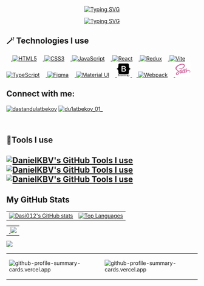 
<!-- Hi ![](https://user-images.githubusercontent.com/18350557/176309783-0785949b-9127-417c-8b55-ab5a4333674e.gif)My name is Dastan Dulatbekov
===========================================================================================================================================
 -->

 <p align="center">
<a href="https://git.io/typing-svg"><img src="https://readme-typing-svg.herokuapp.com?font=Fira+Code&weight=500&size=40&duration=1&pause=1000&center=true&repeat=false&width=510&height=60&lines=Dastan+Dulatbekov" alt="Typing SVG" /></a>
</p>
<p align="center">
<a href="https://git.io/typing-svg"><img src="https://readme-typing-svg.herokuapp.com?font=Fira+Code&weight=500&pause=100&center=true&width=510&lines=I+am+a+front-end+developer+from+Kyrgyzstan" alt="Typing SVG" /></a>
</p>

<h2>🪄 Technologies I use</h2>

<p align="left">
  <a href="https://developer.mozilla.org/en-US/docs/Glossary/HTML5" target="_blank" rel="noreferrer">  <img width="12" /> <img src="https://raw.githubusercontent.com/danielcranney/readme-generator/main/public/icons/skills/html5-colored.svg" width="36" height="36" alt="HTML5" /></a>
  <a href="https://www.w3.org/TR/CSS/#css" target="_blank" rel="noreferrer">  <img width="12" /> <img src="https://raw.githubusercontent.com/danielcranney/readme-generator/main/public/icons/skills/css3-colored.svg" width="36" height="36" alt="CSS3" /></a>
<a href="https://developer.mozilla.org/en-US/docs/Web/JavaScript" target="_blank" rel="noreferrer">  <img width="12" /> <img src="https://raw.githubusercontent.com/danielcranney/readme-generator/main/public/icons/skills/javascript-colored.svg" width="36" height="36" alt="JavaScript" /></a>
<a href="https://reactjs.org/" target="_blank" rel="noreferrer">  <img width="12" /> <img src="https://raw.githubusercontent.com/danielcranney/readme-generator/main/public/icons/skills/react-colored.svg" width="36" height="36" alt="React" /></a>
<a href="https://redux.js.org/" target="_blank" rel="noreferrer">  <img width="12" /> <img src="https://raw.githubusercontent.com/danielcranney/readme-generator/main/public/icons/skills/redux-colored.svg" width="36" height="36" alt="Redux" /></a>
<a href="https://vitejs.dev/" target="_blank" rel="noreferrer">  <img width="12" /> <img src="https://raw.githubusercontent.com/danielcranney/readme-generator/main/public/icons/skills/vite-colored.svg" width="36" height="36" alt="Vite" /></a>
<a href="https://www.typescriptlang.org/" target="_blank" rel="noreferrer">  <img width="12" /> <img src="https://raw.githubusercontent.com/danielcranney/readme-generator/main/public/icons/skills/typescript-colored.svg" width="36" height="36" alt="TypeScript" /></a>
<a href="https://www.figma.com/" target="_blank" rel="noreferrer">  <img width="12" /> <img src="https://raw.githubusercontent.com/danielcranney/readme-generator/main/public/icons/skills/figma-colored.svg" width="36" height="36" alt="Figma" /></a>
<a href="https://mui.com/" target="_blank" rel="noreferrer">  <img width="12" /> <img src="https://raw.githubusercontent.com/danielcranney/readme-generator/main/public/icons/skills/materialui-colored.svg" width="36" height="36" alt="Material UI" /></a>
 <a href="https://getbootstrap.com" target="_blank" rel="noreferrer">  <img width="12" />  <img src="https://raw.githubusercontent.com/devicons/devicon/master/icons/bootstrap/bootstrap-plain-wordmark.svg" alt="bootstrap" width="36" height="36"/> </a>
<a href="https://webpack.js.org/" target="_blank" rel="noreferrer">  <img width="12" /> <img src="https://raw.githubusercontent.com/danielcranney/readme-generator/main/public/icons/skills/webpack-colored.svg" width="36" height="36" alt="Webpack" /></a>
      <a href="https://sass-lang.com" target="_blank" rel="noreferrer">  <img width="12" /> <img src="https://raw.githubusercontent.com/devicons/devicon/master/icons/sass/sass-original.svg" alt="sass" width="40" height="40"/> </a>
</p>

<h2 align="left">Connect with me:</h2>
<p align="left">
<a href="https://linkedin.com/in/dastandulatbekov" target="blank"><img align="center" src="https://raw.githubusercontent.com/rahuldkjain/github-profile-readme-generator/master/src/images/icons/Social/linked-in-alt.svg" alt="dastandulatbekov" height="30" width="40" /></a>
<a href="https://instagram.com/du1atbekov_01_" target="blank"><img align="center" src="https://raw.githubusercontent.com/rahuldkjain/github-profile-readme-generator/master/src/images/icons/Social/instagram.svg" alt="du1atbekov_01_" height="30" width="40" /></a>
</p>
<br/>
<h2> 🧰Tools I use<h2/>
<p align='left'> 
<a href="https://code.visualstudio.com/">
 <img src="https://skills.thijs.gg/icons?i=vscode" alt="DanielKBV's GitHub Tools I use" />
</a>
<a href="https://www.figma.com/ui-design-tool/">
 <img src="https://skills.thijs.gg/icons?i=figma" alt="DanielKBV's GitHub Tools I use" />
</a>
<a href="https://firebase.google.com/">
 <img src="https://skills.thijs.gg/icons?i=firebase" alt="DanielKBV's GitHub Tools I use" />
</a>
</p>

<h2>
<b>My GitHub Stats</b>
</h2>
<table>
  <tr>
    <td>
      <a href="http://www.github.com/Dasi012"><img src="https://github-readme-stats.vercel.app/api?username=Dasi012&show_icons=true&hide=&count_private=true&title_color=0891b2&text_color=ffffff&icon_color=0891b2&bg_color=1c1917&hide_border=true&show_icons=true" alt="Dasi012's GitHub stats" /></a>
    </td>
    <td>
      <a href="https://github.com/Dasi012" align="right"><img src="https://github-readme-stats.vercel.app/api/top-langs/?username=Dasi012&langs_count=10&title_color=0891b2&text_color=ffffff&icon_color=0891b2&bg_color=1c1917&hide_border=true&locale=en&custom_title=Top%20%Languages" alt="Top Languages" /></a>
    </td>
  </tr>
</table>
<table>
 <tr>
     <td>
    <a href="http://www.github.com/Dasi012" >&nbsp;<img src="https://github-readme-streak-stats.herokuapp.com/?user=Dasi012&stroke=ffffff&background=1c1917&ring=0891b2&fire=0891b2&currStreakNum=ffffff&currStreakLabel=0891b2&sideNums=ffffff&sideLabels=ffffff&dates=ffffff&hide_border=true" /></a>
   </td>
 </tr>
</table>

![](http://github-profile-summary-cards.vercel.app/api/cards/profile-details?username=Dasi012&theme=github_dark)

<table >
  <tr>
    <td>
     <p>
     <img src="http://github-profile-summary-cards.vercel.app/api/cards/repos-per-language?username=Dasi012&theme=github_dark" alt="github-profile-summary-cards.vercel.app"/>
     </p>
    </td>
    <td>
     <p>
     <img src="http://github-profile-summary-cards.vercel.app/api/cards/most-commit-language?username=Dasi012&theme=github_dark" alt="github-profile-summary-cards.vercel.app" />
     </p>
    </td>
  </tr>
<table/>
